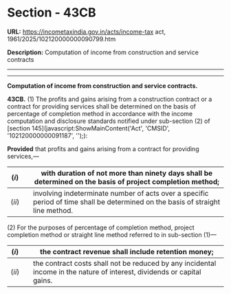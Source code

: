 # Section - 43CB

**URL:** https://incometaxindia.gov.in/acts/income-tax act, 1961/2025/102120000000090799.htm

**Description:** Computation of income from construction and service contracts

---

****

**Computation of income from construction and service contracts.**

**43CB.** (1) The profits and gains arising from a construction contract or a contract for providing services shall be determined on the basis of percentage of completion method in accordance with the income computation and disclosure standards notified under sub-section (2) of [section 145](javascript:ShowMainContent\('Act', 'CMSID', '102120000000091187', ''\);):

**Provided** that profits and gains arising from a contract for providing services,—

(_i_)|  |  with duration of not more than ninety days shall be determined on the basis of project completion method;  
---|---|---  
(_ii_)|  |  involving indeterminate number of acts over a specific period of time shall be determined on the basis of straight line method.  
  
(2) For the purposes of percentage of completion method, project completion method or straight line method referred to in sub-section (1)—

(_i_)|  |  the contract revenue shall include retention money;  
---|---|---  
(_ii_)|  |  the contract costs shall not be reduced by any incidental income in the nature of interest, dividends or capital gains.